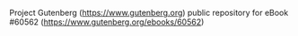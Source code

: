 Project Gutenberg (https://www.gutenberg.org) public repository for eBook #60562 (https://www.gutenberg.org/ebooks/60562)
